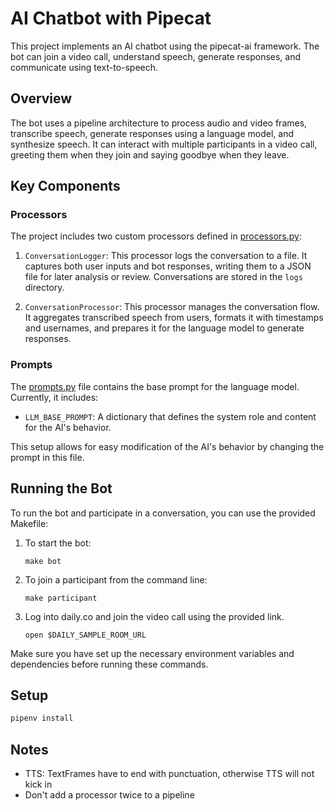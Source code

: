 # AI Chatbot with Pipecat

This project implements an AI chatbot using the pipecat-ai framework. The bot can join a video call, understand speech, generate responses, and communicate using text-to-speech.

## Overview

The bot uses a pipeline architecture to process audio and video frames, transcribe speech, generate responses using a language model, and synthesize speech. It can interact with multiple participants in a video call, greeting them when they join and saying goodbye when they leave.

## Key Components

### Processors

The project includes two custom processors defined in [processors.py](processors.py):

1. `ConversationLogger`: This processor logs the conversation to a file. It captures both user inputs and bot responses, writing them to a JSON file for later analysis or review. Conversations are stored in the `logs` directory.

2. `ConversationProcessor`: This processor manages the conversation flow. It aggregates transcribed speech from users, formats it with timestamps and usernames, and prepares it for the language model to generate responses.

### Prompts

The [prompts.py](prompts.py) file contains the base prompt for the language model. Currently, it includes:

- `LLM_BASE_PROMPT`: A dictionary that defines the system role and content for the AI's behavior.

This setup allows for easy modification of the AI's behavior by changing the prompt in this file.

## Running the Bot

To run the bot and participate in a conversation, you can use the provided Makefile:

1. To start the bot:
   ```
   make bot
   ```

2. To join a participant from the command line:
   ```
   make participant
   ```

3. Log into daily.co and join the video call using the provided link.
   ```
   open $DAILY_SAMPLE_ROOM_URL
   ```

Make sure you have set up the necessary environment variables and dependencies before running these commands.

## Setup

```bash
pipenv install
```

## Notes

* TTS: TextFrames have to end with punctuation, otherwise TTS will not kick in
* Don't add a processor twice to a pipeline
